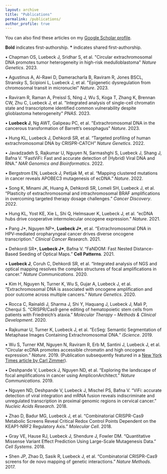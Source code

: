 ```yaml
---
layout: archive
title: "Publications"
permalink: /publications/
author_profile: true
---
```


You can also find these articles on my [Google Scholar profile](https://scholar.google.com/citations?hl=en&user=bn4vrPUAAAAJ). 

**Bold** indicates first-authorship. **\*** indicates shared first-authorship.

• Chapman OS, Luebeck J, Sridhar S, et al. "Circular extrachromosomal DNA promotes tumor heterogeneity in high-risk medulloblastoma" *Nature Genetics*. 2023.

• Agustinus A, Al-Rawi D, Dameracharla B, Raviram R, Jones BSCL, Stransky S, Scipioni L, Luebeck J, et al. "Epigenetic dysregulation from chromosomal transit in micronuclei" *Nature*. 2023.

• Raviram R, Raman A, Preissl S, Ning J, Wu S, Koga T, Zhang K, Brennan CW, Zhu C, Luebeck J, et al. "Integrated analysis of single-cell chromatin state and transcriptome identified common vulnerability despite glioblastoma heterogeneity" *PNAS*. 2023.

• **Luebeck J**, Ng AWT, Galipeau PC, et al. "Extrachromosomal DNA in the cancerous transformation of Barrett’s oesophagus" *Nature*. 2023.

• Hung KL, Luebeck J, Dehkordi SR, et al. “Targeted profiling of human extrachromosomal DNA by CRISPR-CATCH” *Nature Genetics*. 2022.

• Javadzadeh S, Rajkumar U, Nguyen N, Sarmashghi S, Luebeck J, Shang J, Bafna V. “FastViFi: Fast and accurate detection of (Hybrid) Viral DNA and RNA.”  *NAR Genomics and Bioinformatics*. 2022.

• Bergstrom EN, Luebeck J, Petljak M, et al. “Mapping clustered mutations in cancer reveals APOBEC3 mutagenesis of ecDNA.”  *Nature*. 2022.

• Song K, Minami JK, Huang A, Dehkordi SR, Lomeli SH, Luebeck J, et al. “Plasticity of extrachromosomal and intrachromosomal BRAF amplifications in overcoming targeted therapy dosage challenges.”  *Cancer Discovery*. 2022.

• Hung KL, Yost KE, Xie L, Shi Q, Helmsauer K, Luebeck J, et al. “ecDNA hubs drive cooperative intermolecular oncogene expression.”  *Nature*. 2021.

• Pang J\*, Nguyen NP\*, **Luebeck J\***, et al. “Extrachromosomal DNA in HPV-mediated oropharyngeal cancer drives diverse oncogene transcription.”  *Clinical Cancer Research*. 2021.

• Dehkordi SR\*, **Luebeck J\***, Bafna V. “FaNDOM: Fast Nested Distance-Based Seeding of Optical Maps.”  **Cell Patterns**. 2021. 

• **Luebeck J**, Coruh C, Dehkordi SR, et al. “Integrated analysis of NGS and optical mapping resolves the complex structures of focal amplifications in cancer.”  *Nature Communications*. 2020.

• Kim H, Nguyen N, Turner K, Wu S, Gujar A, Luebeck J, et al. “Extrachromosomal DNA is associated with oncogene amplification and poor outcome across multiple cancers.”  *Nature Genetics*. 2020.
    
• Rocca C, Rainaldi J, Sharma J, Shi Y, Haquang J, Luebeck J, Mali P, Cherqui S. “CRISPR/Cas9 gene editing of hematopoietic stem cells from patients with Friedreich’s ataxia.”  *Molecular Therapy – Methods & Clinical Development*. 2020.
    
• Rajkumar U, Turner K, Luebeck J, et al. “EcSeg: Semantic Segmentation of Metaphase Images Containing Extrachromosomal DNA.”  *iScience*. 2019.
    
• Wu S, Turner KM, Nguyen N, Raviram R, Erb M, Santini J, Luebeck J, et al. “Circular ecDNA promotes accessible chromatin and high oncogene expression.”  *Nature*. 2019. (Publication subsequently featured in a [New York Times article by Carl Zimmer](https://www.nytimes.com/2019/11/20/science/dna-genetics-cancer.html)).
    
• Deshpande V, Luebeck J, Nguyen ND, et al. “Exploring the landscape of focal amplifications in cancer using AmpliconArchitect.”  *Nature Communications*. 2019.
    
•  	Nguyen ND, Deshpande V, Luebeck J, Mischel PS, Bafna V. “ViFi: accurate detection of viral integration and mRNA fusion reveals indiscriminate and unregulated transcription in proximal genomic regions in cervical cancer.”  *Nucleic Acids Research*. 2018.
    
• Zhao D, Badur MG, Luebeck J, et al. “Combinatorial CRISPR-Cas9 Metabolic Screens Reveal Critical Redox Control Points Dependent on the KEAP1-NRF2 Regulatory Axis.”  *Molecular Cell*. 2018.
    
• Gray VE, Hause RJ, Luebeck J, Shendure J, Fowler DM. “Quantitative Missense Variant Effect Prediction Using Large-Scale Mutagenesis Data.”  *Cell Systems*. 2018.
    
• Shen JP, Zhao D, Sasik R, Luebeck J, et al. “Combinatorial CRISPR-Cas9 screens for de novo mapping of genetic interactions.”  *Nature Methods*. 2017.
